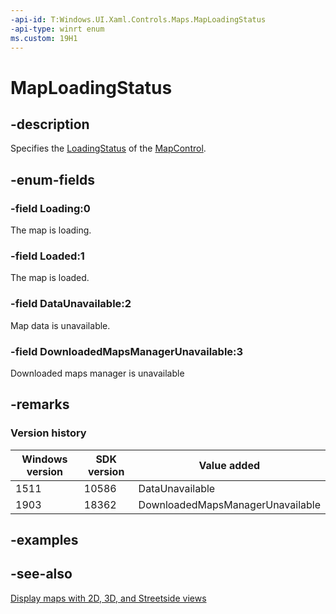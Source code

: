 ```yaml
---
-api-id: T:Windows.UI.Xaml.Controls.Maps.MapLoadingStatus
-api-type: winrt enum
ms.custom: 19H1
---
```


<!-- Enumeration syntax
public enum Windows.UI.Xaml.Controls.Maps.MapLoadingStatus : int
-->

# MapLoadingStatus

## -description

Specifies the [LoadingStatus](mapcontrol_loadingstatus.md) of the [MapControl](mapcontrol.md).

## -enum-fields

### -field Loading:0

The map is loading.

### -field Loaded:1

The map is loaded.

### -field DataUnavailable:2

Map data is unavailable.

### -field DownloadedMapsManagerUnavailable:3

Downloaded maps manager is unavailable

## -remarks

### Version history

| Windows version | SDK version | Value added |
| -- | -- | -- |
| 1511 | 10586 | DataUnavailable |
| 1903 | 18362 | DownloadedMapsManagerUnavailable |

## -examples

## -see-also
[Display maps with 2D, 3D, and Streetside views](https://msdn.microsoft.com/library/3839e00b-2c1e-4627-a45f-6dda98d7077f)
